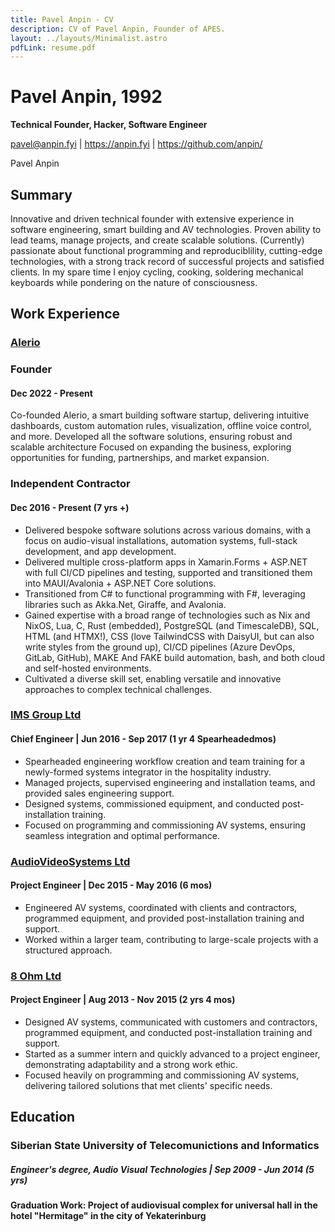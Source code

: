 ```yaml
---
title: Pavel Anpin - CV
description: CV of Pavel Anpin, Founder of APES.
layout: ../layouts/Minimalist.astro
pdfLink: resume.pdf
---
```


# Pavel Anpin, 1992

**Technical Founder, Hacker, Software Engineer**

pavel@anpin.fyi | https://anpin.fyi | https://github.com/anpin/

Pavel Anpin 

## Summary 

Innovative and driven technical founder with extensive experience in software engineering, smart building and AV technologies. Proven ability to lead teams, manage projects, and create scalable solutions. (Currently) passionate about functional programming and reproduciblility, cutting-edge technologies, with a strong track record of successful projects and satisfied clients. In my spare time I enjoy cycling, cooking, soldering mechanical keyboards while pondering on the nature of consciousness. 

## Work Experience

### [Alerio](https://alerio.net)

### Founder 
#### Dec 2022 - Present

Co-founded Alerio, a smart building software startup, delivering intuitive dashboards, custom automation rules, visualization, offline voice control, and more.
Developed all the software solutions, ensuring robust and scalable architecture Focused on expanding the business, exploring opportunities for funding, partnerships, and market expansion.

### Independent Contractor
#### Dec 2016 - Present (7 yrs +)

- Delivered bespoke software solutions across various domains, with a focus on audio-visual installations, automation systems, full-stack development, and app development.
- Delivered multiple cross-platform apps in Xamarin.Forms + ASP.NET with full CI/CD pipelines and testing, supported and transitioned them into MAUI/Avalonia + ASP.NET Core solutions.
- Transitioned from C# to functional programming with F#, leveraging libraries such as Akka.Net, Giraffe, and Avalonia.
- Gained expertise with a broad range of technologies such as Nix and NixOS, Lua, C, Rust (embedded), PostgreSQL (and TimescaleDB), SQL, HTML (and HTMX!), CSS (love TailwindCSS with DaisyUI, but can also write styles from the ground up), CI/CD pipelines (Azure DevOps, GitLab, GitHub), MAKE And FAKE build automation, bash, and both cloud and self-hosted environments.
- Cultivated a diverse skill set, enabling versatile and innovative approaches to complex technical challenges.


### [IMS Group Ltd](https://www.facebook.com/imsgroup.pro/) 

#### Chief Engineer | Jun 2016 - Sep 2017 (1 yr 4 Spearheadedmos)

- Spearheaded engineering workflow creation and team training for a newly-formed systems integrator in the hospitality industry.
- Managed projects, supervised engineering and installation teams, and provided sales engineering support.
- Designed systems, commissioned equipment, and conducted post-installation training.
- Focused on programming and commissioning AV systems, ensuring seamless integration and optimal performance.

### [AudioVideoSystems Ltd](https://audioprofi.ru/) 

#### Project Engineer | Dec 2015 - May 2016 (6 mos)

- Engineered AV systems, coordinated with clients and contractors, programmed equipment, and provided post-installation training and support.
- Worked within a larger team, contributing to large-scale projects with a structured approach.

### [8 Ohm Ltd](https://8ohm.ru/) 

#### Project Engineer | Aug 2013 - Nov 2015 (2 yrs 4 mos)

- Designed AV systems, communicated with customers and contractors, programmed equipment, and conducted post-installation training and support.
- Started as a summer intern and quickly advanced to a project engineer, demonstrating adaptability and a strong work ethic.
- Focused heavily on programming and commissioning AV systems, delivering tailored solutions that met clients' specific needs.


## Education

### Siberian State University of Telecomunictions and Informatics

##### Engineer's degree, Audio Visual Technologies | Sep 2009 - Jun 2014 (5 yrs)

#### Graduation Work: Project of audiovisual complex for universal hall in the hotel "Hermitage" in the city of Yekaterinburg
